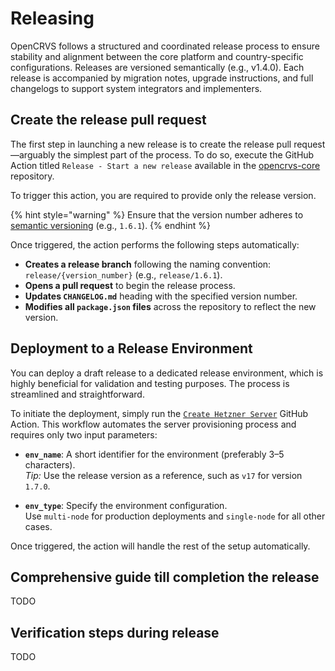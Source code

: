 # Releasing

OpenCRVS follows a structured and coordinated release process to ensure stability and alignment between the core platform and country-specific configurations. Releases are versioned semantically (e.g., v1.4.0). Each release is accompanied by migration notes, upgrade instructions, and full changelogs to support system integrators and implementers.

## Create the release pull request

The first step in launching a new release is to create the release pull request—arguably the simplest part of the process. To do so, execute the GitHub Action titled `Release - Start a new release` available in the [opencrvs-core](https://github.com/opencrvs/opencrvs-core/actions/workflows/init-release.yml) repository.

To trigger this action, you are required to provide only the release version.

{% hint style="warning" %}
Ensure that the version number adheres to [semantic versioning](https://semver.org/) (e.g., `1.6.1`).
{% endhint %}

Once triggered, the action performs the following steps automatically:

- **Creates a release branch** following the naming convention: `release/{version_number}` (e.g., `release/1.6.1`).
- **Opens a pull request** to begin the release process.
- **Updates `CHANGELOG.md`** heading with the specified version number.
- **Modifies all `package.json` files** across the repository to reflect the new version.

## Deployment to a Release Environment

You can deploy a draft release to a dedicated release environment, which is highly beneficial for validation and testing purposes. The process is streamlined and straightforward.

To initiate the deployment, simply run the [`Create Hetzner Server`](https://github.com/opencrvs/opencrvs-farajaland/actions/workflows/create-hetzner-server.yml) GitHub Action. This workflow automates the server provisioning process and requires only two input parameters:

- **`env_name`**: A short identifier for the environment (preferably 3–5 characters).  
  *Tip:* Use the release version as a reference, such as `v17` for version `1.7.0`.

- **`env_type`**: Specify the environment configuration.  
  Use `multi-node` for production deployments and `single-node` for all other cases.

Once triggered, the action will handle the rest of the setup automatically.

## Comprehensive guide till completion the release

TODO

## Verification steps during release

TODO
